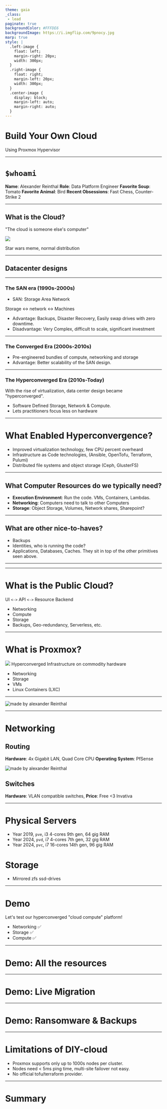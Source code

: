 ```yaml
---
theme: gaia
_class: 
 - lead
paginate: true
backgroundColor: #FFFDE6
backgroundImage: https://i.imgflip.com/9pnocy.jpg
marp: true
style: |
  .left-image {
    float: left;
    margin-right: 20px;
    width: 300px;
  }
  .right-image {
    float: right;
    margin-left: 20px;
    width: 300px;
  }
  .center-image {
    display: block;
    margin-left: auto;
    margin-right: auto;
  }
---
```



# **Build Your Own Cloud**

Using Proxmox Hypervisor

---
# `$whoami`

**Name**: Alexander Reinthal
**Role**: Data Platform Engineer
**Favorite Soup**: Tomato
**Favorite Animal**: Bird
**Recent Obsessions**: Fast Chess, Counter-Strike 2

---

## What is the Cloud?

"The cloud is someone else's computer"

![](https://e3.365dm.com/21/01/768x432/skynews-emotet-computer-cyber_5252028.png)

Star wars meme, normal distribution

---
## Datacenter designs


---

### The SAN era (1990s-2000s)

- SAN: Storage Area Network

Storage <-> network <-> Machines

- Advantage: Backups, Disaster Recovery, Easily swap drives with zero downtime.
- Disadvantage: Very Complex, difficult to scale, significant investment

---
### The Converged Era (2000s-2010s)

- Pre-engineered bundles of compute, networking and storage
- Advantage: Better scalability of the SAN design.


---
### The Hyperconverged Era (2010s-Today)

With the rise of virtualization, data center design became "hyperconverged".

- Software Defined Storage, Network & Compute.
- Lets practitioners focus less on hardware

---
# What Enabled Hyperconvergence?

- Improved virtualization technology, few CPU percent overheard
- Infrastructure as Code technologies, (Ansible, OpenTofu, Terraform, Pulumi)
- Distributed file systems and object storage (Ceph, GlusterFS)

---

## What Computer Resources do we typically need?

- **Execution Environment**: Run the code. VMs, Containers, Lambdas. 
- **Networking**: Computers need to talk to other Computers
- **Storage**: Object Storage, Volumes, Network shares, Sharepoint?

---
## What are other nice-to-haves?


- Backups
- Identities, who is running the code?
- Applications, Databases, Caches. They sit in top of the other primitives seen
  above.

---



---

# What is the Public Cloud?

UI `<->` API `<->` Resource Backend

- Networking
- Compute
- Storage
- Backups, Geo-redundancy, Serverless, etc.

---
# What is Proxmox?

<img src="img/proxmox.png" class="right-image">
Hyperconverged Infrastructure 
on commodity hardware

- Networking
- Storage
- VMs
- Linux Containers (LXC)

---
<img src="https://i.imgflip.com/9pnocy.jpg" title="made by alexander Reinthal" class="center-image"/>

---

# Networking

## Routing

**Hardware**: 4x Gigabit LAN, Quad Core CPU
**Operating System**: PfSense

<img src="https://teklager.se/media/filer_public_thumbnails/filer_public/6f/62/6f6257bb-9bb0-44f7-9407-3c1c7f1c96d1/2_2_apu4_pxl_20230106_112033200_2apu4_.jpg__900x900_q85_crop_subsampling-2.jpg" title="made by alexander Reinthal" class="right-image"/>

## Switches

**Hardware**: VLAN compatible switches, 
**Price**: Free <3 Invativa


---

# Physical Servers

- Year 2019, `pve`, i3 4-cores 9th gen, 64 gig RAM
- Year 2024, `pvd`, i7 4-cores 7th gen, 32 gig RAM 
- Year 2024, `pvc`, i7 16-cores 14th gen, 96 gig RAM

# Storage

- Mirrored zfs ssd-drives

---
# Demo

Let's test our hyperconverged  "cloud compute" platform!

- Networking ✅
- Storage ✅
- Compute ✅

---
# Demo: All the resources

---
# Demo: Live Migration


--- 
# Demo: Ransomware & Backups



---
# Limitations of DIY-cloud

- Proxmox supports only up to 1000s nodes per cluster.
- Nodes need < 5ms ping time, multi-site failover not easy.
- No official tofu/terraform provider.

---

# Summary